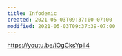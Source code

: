 ```yaml
---
title: Infodemic
created: 2021-05-03T09:37:00-07:00
modified: 2021-05-03T09:37:39-07:00
---
```


https://youtu.be/iOgCksYpiI4